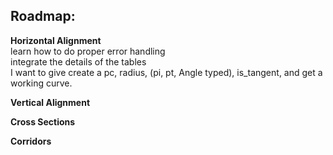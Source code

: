 ## Roadmap:
**Horizontal Alignment**\
learn how to do proper error handling\
integrate the details of the tables\
I want to give create a pc, radius, (pi, pt, Angle typed), is_tangent, and get a working curve.

**Vertical Alignment**


**Cross Sections**


**Corridors**
